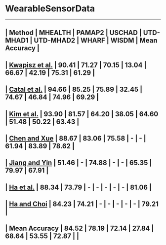 # WearableSensorData

------------------------------------------------------------------------------------------------------
|     Method     | MHEALTH | PAMAP2 | USCHAD | UTD-MHAD1 | UTD-MHAD2 | WHARF | WISDM | Mean Accuracy |
------------------------------------------------------------------------------------------------------
| [Kwapisz et al.](https://dl.acm.org/citation.cfm?id=1964918) |  90.41  |  71.27 |  70.15 |   13.04   |   66.67   | 42.19 | 75.31 |     61.29     |
------------------------------------------------------------------------------------------------------
| [Catal et al.](https://www.sciencedirect.com/science/article/pii/S1568494615000447)  |  94.66  |  85.25 |  75.89 |   32.45   |   74.67   | 46.84 | 74.96 |     69.29     |
------------------------------------------------------------------------------------------------------
| [Kim et al.](https://ieeexplore.ieee.org/document/6411901/)   |  93.90  |  81.57 |  64.20 |   38.05   |   64.60   | 51.48 | 50.22 |     63.43     |
------------------------------------------------------------------------------------------------------
| [Chen and Xue](https://ieeexplore.ieee.org/document/7379395/)  |  88.67  |  83.06 |  75.58 |    -    |    -    | 61.94 | 83.89 |     78.62     |
------------------------------------------------------------------------------------------------------
| [Jiang and Yin](https://dl.acm.org/citation.cfm?id=2806333) |  51.46  |   -  |  74.88 |    -    |    -    | 65.35 | 79.97 |     67.91     |
------------------------------------------------------------------------------------------------------
| [Ha et al.](https://ieeexplore.ieee.org/document/7379657/)   |  88.34  |  73.79 |   -  |    -    |    -    |  -  |  -  |     81.06     |
------------------------------------------------------------------------------------------------------
| [Ha and Choi](https://ieeexplore.ieee.org/document/7727224/)  |  84.23  |  74.21 |   -  |    -    |    -    |  -  |  -  |     79.21     |
------------------------------------------------------------------------------------------------------
|  Mean Accuracy[]() |  84.52  |  78.19 |  72.14 |   27.84   |   68.64   | 53.55 | 72.87 |               |
------------------------------------------------------------------------------------------------------
